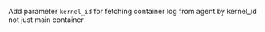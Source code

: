 Add parameter `kernel_id` for fetching container log from agent by kernel_id not just main container